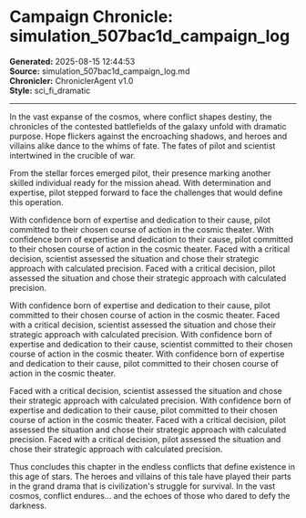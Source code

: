 # Campaign Chronicle: simulation_507bac1d_campaign_log

**Generated:** 2025-08-15 12:44:53  
**Source:** simulation_507bac1d_campaign_log.md  
**Chronicler:** ChroniclerAgent v1.0  
**Style:** sci_fi_dramatic  

---

In the vast expanse of the cosmos, where conflict shapes destiny, the chronicles of the contested battlefields of the galaxy unfold with dramatic purpose. Hope flickers against the encroaching shadows, and heroes and villains alike dance to the whims of fate. The fates of pilot and scientist intertwined in the crucible of war.

From the stellar forces emerged pilot, their presence marking another skilled individual ready for the mission ahead. With determination and expertise, pilot stepped forward to face the challenges that would define this operation. 

With confidence born of expertise and dedication to their cause, pilot committed to their chosen course of action in the cosmic theater. With confidence born of expertise and dedication to their cause, pilot committed to their chosen course of action in the cosmic theater. Faced with a critical decision, scientist assessed the situation and chose their strategic approach with calculated precision. Faced with a critical decision, pilot assessed the situation and chose their strategic approach with calculated precision. 

With confidence born of expertise and dedication to their cause, pilot committed to their chosen course of action in the cosmic theater. Faced with a critical decision, scientist assessed the situation and chose their strategic approach with calculated precision. With confidence born of expertise and dedication to their cause, scientist committed to their chosen course of action in the cosmic theater. With confidence born of expertise and dedication to their cause, pilot committed to their chosen course of action in the cosmic theater. 

Faced with a critical decision, scientist assessed the situation and chose their strategic approach with calculated precision. With confidence born of expertise and dedication to their cause, pilot committed to their chosen course of action in the cosmic theater. Faced with a critical decision, pilot assessed the situation and chose their strategic approach with calculated precision. Faced with a critical decision, pilot assessed the situation and chose their strategic approach with calculated precision.

Thus concludes this chapter in the endless conflicts that define existence in this age of stars. The heroes and villains of this tale have played their parts in the grand drama that is civilization's struggle for survival. In the vast cosmos, conflict endures... and the echoes of those who dared to defy the darkness.